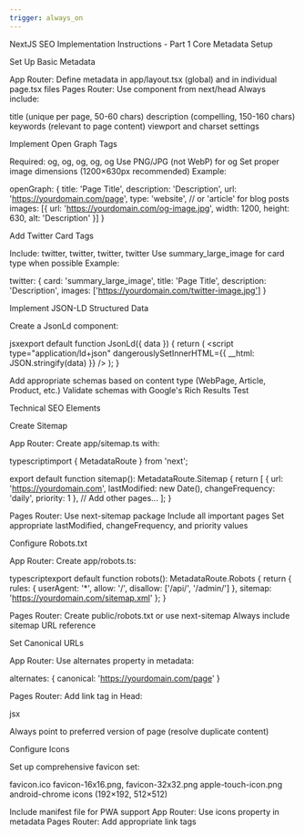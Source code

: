 ```yaml
---
trigger: always_on
---
```


NextJS SEO Implementation Instructions - Part 1
Core Metadata Setup

Set Up Basic Metadata

App Router: Define metadata in app/layout.tsx (global) and in individual page.tsx files
Pages Router: Use <Head> component from next/head
Always include:

title (unique per page, 50-60 chars)
description (compelling, 150-160 chars)
keywords (relevant to page content)
viewport and charset settings




Implement Open Graph Tags

Required: og, og, og, og, og
Use PNG/JPG (not WebP) for og
Set proper image dimensions (1200×630px recommended)
Example:

openGraph: {
  title: 'Page Title',
  description: 'Description',
  url: 'https://yourdomain.com/page',
  type: 'website', // or 'article' for blog posts
  images: [{
    url: 'https://yourdomain.com/og-image.jpg',
    width: 1200,
    height: 630,
    alt: 'Description'
  }]
}

Add Twitter Card Tags

Include: twitter, twitter, twitter, twitter
Use summary_large_image for card type when possible
Example:

twitter: {
  card: 'summary_large_image',
  title: 'Page Title',
  description: 'Description',
  images: ['https://yourdomain.com/twitter-image.jpg']
}

Implement JSON-LD Structured Data

Create a JsonLd component:

jsxexport default function JsonLd({ data }) {
  return (
    <script 
      type="application/ld+json"
      dangerouslySetInnerHTML={{ __html: JSON.stringify(data) }}
    />
  );
}

Add appropriate schemas based on content type (WebPage, Article, Product, etc.)
Validate schemas with Google's Rich Results Test



Technical SEO Elements

Create Sitemap

App Router: Create app/sitemap.ts with:

typescriptimport { MetadataRoute } from 'next';

export default function sitemap(): MetadataRoute.Sitemap {
  return [
    {
      url: 'https://yourdomain.com',
      lastModified: new Date(),
      changeFrequency: 'daily',
      priority: 1
    },
    // Add other pages...
  ];
}

Pages Router: Use next-sitemap package
Include all important pages
Set appropriate lastModified, changeFrequency, and priority values


Configure Robots.txt

App Router: Create app/robots.ts:

typescriptexport default function robots(): MetadataRoute.Robots {
  return {
    rules: {
      userAgent: '*',
      allow: '/',
      disallow: ['/api/', '/admin/']
    },
    sitemap: 'https://yourdomain.com/sitemap.xml'
  };
}

Pages Router: Create public/robots.txt or use next-sitemap
Always include sitemap URL reference


Set Canonical URLs

App Router: Use alternates property in metadata:

alternates: {
  canonical: 'https://yourdomain.com/page'
}

Pages Router: Add link tag in Head:

jsx<link rel="canonical" href="https://yourdomain.com/page" />

Always point to preferred version of page (resolve duplicate content)


Configure Icons

Set up comprehensive favicon set:

favicon.ico
favicon-16x16.png, favicon-32x32.png
apple-touch-icon.png
android-chrome icons (192×192, 512×512)


Include manifest file for PWA support
App Router: Use icons property in metadata
Pages Router: Add appropriate link tags